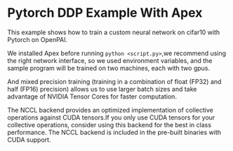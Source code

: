 
  # Pytorch DDP Example With Apex

  This example shows how to train a custom neural network on cifar10 with Pytorch on OpenPAI.

  We installed Apex before running `python <script.py>`,we recommend using the right network interface, so we used environment variables, and the sample program will be trained on two machines, each with two gpus.

  And mixed precision training (training in a combination of float (FP32) and half (FP16) precision) allows us to use larger batch sizes and take advantage of NVIDIA Tensor Cores for faster computation.

  The NCCL backend provides an optimized implementation of collective operations against CUDA tensors.If you only use CUDA tensors for your collective operations, consider using this backend for the best in class performance. The NCCL backend is included in the pre-built binaries with CUDA support.
